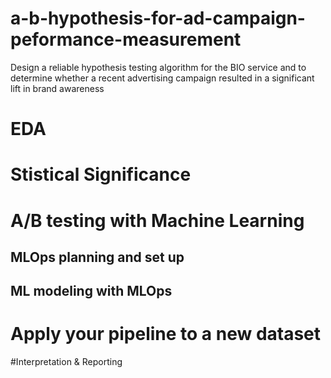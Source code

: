 # a-b-hypothesis-for-ad-campaign-peformance-measurement
Design a reliable hypothesis testing algorithm for the BIO service and to determine whether a recent advertising campaign resulted in a significant lift in brand awareness


# EDA
# Stistical Significance
# A/B testing with Machine Learning  
  ## MLOps planning and set up
  ## ML modeling with MLOps
# Apply your pipeline to a new dataset
#Interpretation & Reporting

